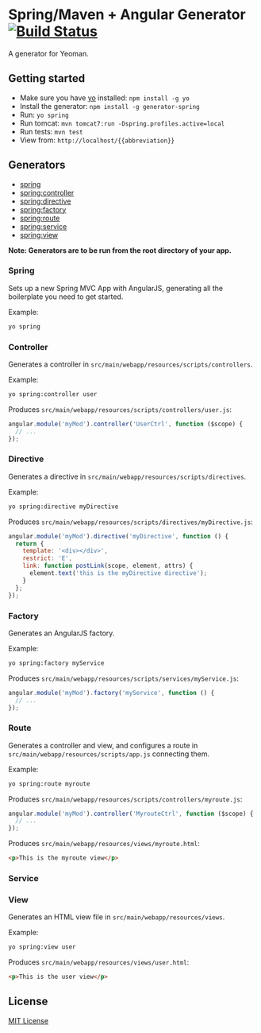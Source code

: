 # Spring/Maven + Angular Generator [![Build Status](https://secure.travis-ci.org/countableSet/generator-spring.png?branch=master)](https://travis-ci.org/countableSet/generator-spring)

A generator for Yeoman.

## Getting started
- Make sure you have [yo](https://github.com/yeoman/yo) installed:
    `npm install -g yo`
- Install the generator: `npm install -g generator-spring`
- Run: `yo spring`
- Run tomcat: `mvn tomcat7:run -Dspring.profiles.active=local`
- Run tests: `mvn test`
- View from: `http://localhost/{{abbreviation}}`

## Generators
* [spring](#spring)
* [spring:controller](#controller)
* [spring:directive](#directive)
* [spring:factory](#factory)
* [spring:route](#route)
* [spring:service](#service)
* [spring:view](#view)

**Note: Generators are to be run from the root directory of your app.**

### Spring
Sets up a new Spring MVC App with AngularJS, generating all the boilerplate you need to get started.

Example:
```bash
yo spring
```

### Controller
Generates a controller in `src/main/webapp/resources/scripts/controllers`.

Example:
```bash
yo spring:controller user
```

Produces `src/main/webapp/resources/scripts/controllers/user.js`:
```javascript
angular.module('myMod').controller('UserCtrl', function ($scope) {
  // ...
});
```

### Directive
Generates a directive in `src/main/webapp/resources/scripts/directives`.

Example:
```bash
yo spring:directive myDirective
```

Produces `src/main/webapp/resources/scripts/directives/myDirective.js`:
```javascript
angular.module('myMod').directive('myDirective', function () {
  return {
    template: '<div></div>',
    restrict: 'E',
    link: function postLink(scope, element, attrs) {
      element.text('this is the myDirective directive');
    }
  };
});
```

### Factory
Generates an AngularJS factory.

Example:
```bash
yo spring:factory myService
```

Produces `src/main/webapp/resources/scripts/services/myService.js`:
```javascript
angular.module('myMod').factory('myService', function () {
  // ...
});
```

### Route
Generates a controller and view, and configures a route in `src/main/webapp/resources/scripts/app.js` connecting them.

Example:
```bash
yo spring:route myroute
```

Produces `src/main/webapp/resources/scripts/controllers/myroute.js`:
```javascript
angular.module('myMod').controller('MyrouteCtrl', function ($scope) {
  // ...
});
```

Produces `src/main/webapp/resources/views/myroute.html`:
```html
<p>This is the myroute view</p>
```

### Service

### View
Generates an HTML view file in `src/main/webapp/resources/views`.

Example:
```bash
yo spring:view user
```

Produces `src/main/webapp/resources/views/user.html`:
```html
<p>This is the user view</p>
```

## License
[MIT License](http://en.wikipedia.org/wiki/MIT_License)
